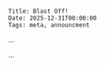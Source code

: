     Title: Blast Off!
    Date: 2025-12-31T00:00:00
    Tags: meta, announcment

...

<!-- more -->

...
